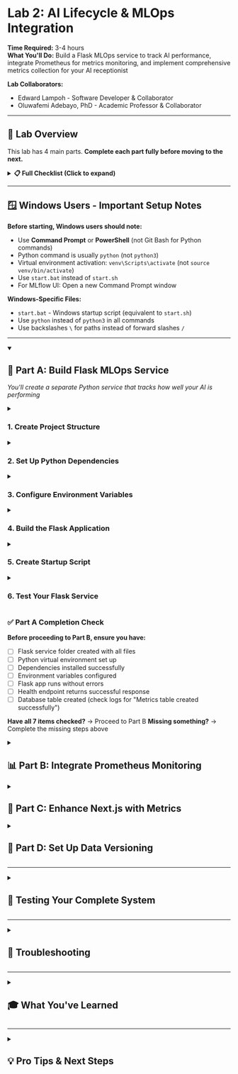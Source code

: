 # Lab 2: AI Lifecycle & MLOps Integration

**Time Required:** 3-4 hours  
**What You'll Do:** Build a Flask MLOps service to track AI performance, integrate Prometheus for metrics monitoring, and implement comprehensive metrics collection for your AI receptionist

**Lab Collaborators:**

- Edward Lampoh - Software Developer & Collaborator
- Oluwafemi Adebayo, PhD - Academic Professor & Collaborator

---

## 🎯 Lab Overview

This lab has 4 main parts. **Complete each part fully before moving to the next.**

<details>
<summary><strong>📋 Full Checklist (Click to expand)</strong></summary>

### **Part A: Build Flask MLOps Service**

- [ ] Create Flask application structure
- [ ] Set up database schema for metrics
- [ ] Implement health check endpoint
- [ ] Create metrics tracking endpoint
- [ ] Add analytics dashboard endpoint

### **Part B: Integrate Prometheus Monitoring**

- [ ] Install and configure Prometheus client
- [ ] Set up metrics collection
- [ ] Log conversation metrics
- [ ] Log AI performance metrics
- [ ] Log business metrics

**💡 What is Prometheus?**
Prometheus is an industry-standard monitoring system that tracks:

- How fast your AI responds (real-time metrics)
- How much each conversation costs
- Which conversations lead to appointments
- Performance trends over time
- System health and reliability

### **Part C: Enhance Next.js with Metrics**

- [ ] Create metrics tracking utilities
- [ ] Modify chat API for performance timing
- [ ] Calculate token usage and costs
- [ ] Implement non-blocking metrics sending
- [ ] Add error tracking

### **Part D: Set Up Data Versioning**

- [ ] Install and initialize DVC
- [ ] Create document processing pipeline
- [ ] Set up metrics tracking
- [ ] Test complete integration

</details>

---

## 🪟 Windows Users - Important Setup Notes

**Before starting, Windows users should note:**

- Use **Command Prompt** or **PowerShell** (not Git Bash for Python commands)
- Python command is usually `python` (not `python3`)
- Virtual environment activation: `venv\Scripts\activate` (not `source venv/bin/activate`)
- Use `start.bat` instead of `start.sh`
- For MLflow UI: Open a new Command Prompt window

**Windows-Specific Files:**

- `start.bat` - Windows startup script (equivalent to `start.sh`)
- Use `python` instead of `python3` in all commands
- Use backslashes `\` for paths instead of forward slashes `/`

---

<details open>
<summary><h2>🔧 Part A: Build Flask MLOps Service</h2></summary>

_You'll create a separate Python service that tracks how well your AI is performing_

<details>
<summary><h3>1. Create Project Structure</h3></summary>

**Create the MLOps service folder:**

**Windows:**

```cmd
# In your project root directory
mkdir mlops-service
cd mlops-service
```

**Mac/Linux:**

```bash
# In your project root directory
mkdir mlops-service
cd mlops-service
```

**Create the basic file structure:**

**Windows:**

```cmd
# Create these files (we'll fill them in step by step)
echo. > app.py
echo. > requirements.txt
echo. > .env
echo. > start.bat
```

**Mac/Linux:**

```bash
# Create these files (we'll fill them in step by step)
touch app.py
touch requirements.txt
touch .env
touch start.sh
```

**Your folder should now look like:**

```
mlops-service/
├── app.py          # Main Flask application
├── requirements.txt # Python dependencies
├── .env            # Environment variables
└── start.sh        # Startup script
```

</details>

<details>
<summary><h3>2. Set Up Python Dependencies</h3></summary>

**Create `requirements.txt`:**

```txt
# Flask MLOps Service Dependencies
# Core Flask dependencies
Flask==3.0.0
Flask-CORS==4.0.0

# Prometheus for metrics monitoring
prometheus-client==0.19.0

# Database connectivity
psycopg2-binary==2.9.9

# Additional utilities
python-dotenv==1.0.0
requests==2.31.0
```

**Create Python virtual environment:**

**Windows:**

```cmd
# Create virtual environment
python -m venv venv

# Activate it
venv\Scripts\activate

# Install dependencies
pip install -r requirements.txt
```

**Mac/Linux:**

```bash
# Create virtual environment
python3 -m venv venv

# Activate it
source venv/bin/activate

# Install dependencies
pip install -r requirements.txt
```

**✅ Success Check:** Run `pip list` - you should see Flask, prometheus-client, and other packages installed.

</details>

<details>
<summary><h3>3. Configure Environment Variables</h3></summary>

**Create `.env` file:**

```env
# Database Configuration (same as your Next.js app)
DATABASE_URL=your_neon_database_url_here

# Flask Configuration
FLASK_ENV=development
FLASK_DEBUG=True

# Service Configuration
ENVIRONMENT=development
SERVICE_PORT=5000
```

**Important:** Copy your `DATABASE_URL` from your main `.env` file - it should be the same Neon database!

</details>

<details>
<summary><h3>4. Build the Flask Application</h3></summary>

**Create `app.py` - Start with imports and setup:**

```python
"""
Flask MLOps Service for AI Appointment Setter
This service tracks AI performance metrics and stores them for analysis
"""

from flask import Flask, request, jsonify
from flask_cors import CORS
from prometheus_client import Counter, Histogram, Gauge, generate_latest, CONTENT_TYPE_LATEST
import os
import json
import time
from datetime import datetime
import logging
import psycopg2
from psycopg2.extras import RealDictCursor

# Configure logging so we can see what's happening
logging.basicConfig(level=logging.INFO)
logger = logging.getLogger(__name__)

# Initialize Flask app
app = Flask(__name__)
CORS(app)  # Allow requests from Next.js app

# Database connection
DATABASE_URL = os.getenv('DATABASE_URL')
```

**Add database connection function:**

```python
def get_db_connection():
    """Connect to our Neon PostgreSQL database"""
    try:
        conn = psycopg2.connect(DATABASE_URL)
        return conn
    except Exception as e:
        logger.error(f"Database connection error: {e}")
        return None
```

**Add metrics table creation:**

```python
def create_metrics_table():
    """Create table to store AI performance metrics"""
    conn = get_db_connection()
    if not conn:
        return False

    try:
        with conn.cursor() as cursor:
            cursor.execute("""
                CREATE TABLE IF NOT EXISTS ai_metrics (
                    id SERIAL PRIMARY KEY,
                    business_id VARCHAR(255) NOT NULL,
                    conversation_id VARCHAR(255),
                    session_id VARCHAR(255),

                    -- How fast is our AI responding?
                    response_time_ms INTEGER,
                    success_rate DECIMAL(5,4),

                    -- How much is our AI costing us?
                    tokens_used INTEGER,
                    api_cost_usd DECIMAL(10,6),
                    model_name VARCHAR(100),

                    -- What are users asking about?
                    intent_detected VARCHAR(100),
                    appointment_requested BOOLEAN DEFAULT FALSE,
                    appointment_booked BOOLEAN DEFAULT FALSE,
                    human_handoff_requested BOOLEAN DEFAULT FALSE,

                    -- Message details
                    user_message_length INTEGER,
                    ai_response_length INTEGER,
                    response_type VARCHAR(50),

                    created_at TIMESTAMP DEFAULT CURRENT_TIMESTAMP
                )
            """)
            conn.commit()
            logger.info("Metrics table created successfully")
            return True
    except Exception as e:
        logger.error(f"Error creating metrics table: {e}")
        return False
    finally:
        conn.close()

# Create the table when the app starts
create_metrics_table()
```

**Add your first endpoint - health check:**

```python
@app.route('/health', methods=['GET'])
def health_check():
    """Check if our service is running properly"""
    return jsonify({
        'status': 'healthy',
        'service': 'mlops-service',
        'timestamp': datetime.utcnow().isoformat(),
        'monitoring': 'prometheus'
    })
```

**Add the main metrics tracking endpoint:**

```python
@app.route('/track', methods=['POST'])
def track_metrics():
    """Receive metrics from the Next.js chat application"""
    try:
        # Get the metrics data sent from Next.js
        metrics_data = request.get_json()

        if not metrics_data:
            return jsonify({'error': 'No metrics data provided'}), 400

        # Make sure we have the essential data
        required_fields = ['business_id', 'response_time_ms', 'tokens_used']
        for field in required_fields:
            if field not in metrics_data:
                return jsonify({'error': f'Missing required field: {field}'}), 400

        # Store metrics in database
        success = store_metrics_in_db(metrics_data)

        if success:
            logger.info(f"Successfully tracked metrics for business {metrics_data.get('business_id')}")
            return jsonify({
                'status': 'success',
                'message': 'Metrics tracked successfully',
                'timestamp': datetime.utcnow().isoformat()
            })
        else:
            return jsonify({'error': 'Failed to store metrics'}), 500

    except Exception as e:
        logger.error(f"Error tracking metrics: {e}")
        return jsonify({'error': 'Internal server error'}), 500
```

**Add the database storage function:**

```python
def store_metrics_in_db(metrics_data):
    """Save metrics to our database for later analysis"""
    conn = get_db_connection()
    if not conn:
        return False

    try:
        with conn.cursor() as cursor:
            cursor.execute("""
                INSERT INTO ai_metrics (
                    business_id, conversation_id, session_id,
                    response_time_ms, success_rate,
                    tokens_used, api_cost_usd, model_name,
                    intent_detected, appointment_requested, appointment_booked, human_handoff_requested,
                    user_message_length, ai_response_length, response_type
                ) VALUES (
                    %s, %s, %s, %s, %s, %s, %s, %s, %s, %s, %s, %s, %s, %s, %s
                )
            """, (
                metrics_data.get('business_id'),
                metrics_data.get('conversation_id'),
                metrics_data.get('session_id'),
                metrics_data.get('response_time_ms'),
                metrics_data.get('success_rate', 1.0),
                metrics_data.get('tokens_used'),
                metrics_data.get('api_cost_usd'),
                metrics_data.get('model_name', 'gemini-1.5-flash'),
                metrics_data.get('intent_detected'),
                metrics_data.get('appointment_requested', False),
                metrics_data.get('appointment_booked', False),
                metrics_data.get('human_handoff_requested', False),
                metrics_data.get('user_message_length'),
                metrics_data.get('ai_response_length'),
                metrics_data.get('response_type')
            ))
            conn.commit()
            return True
    except Exception as e:
        logger.error(f"Error storing metrics: {e}")
        return False
    finally:
        conn.close()
```

**Add the Flask app runner:**

```python
if __name__ == '__main__':
    # Run the Flask app
    app.run(host='0.0.0.0', port=5000, debug=True)
```

</details>

<details>
<summary><h3>5. Create Startup Script</h3></summary>

**Create `start.sh`:**

```bash
#!/bin/bash

echo "🚀 Starting MLOps Service for AI Appointment Setter"
echo "=================================================="

# Check if Python is installed
if ! command -v python3 &> /dev/null; then
    echo "❌ Python 3 is not installed. Please install Python 3.8 or higher."
    exit 1
fi

# Create virtual environment if it doesn't exist
if [ ! -d "venv" ]; then
    echo "📦 Creating Python virtual environment..."
    python3 -m venv venv
fi

# Activate virtual environment
echo "🔧 Activating virtual environment..."
source venv/bin/activate

# Install dependencies
echo "📚 Installing Python dependencies..."
pip install -r requirements.txt

# Create metrics directory for Prometheus
mkdir -p metrics

echo "✅ Setup complete!"
echo "🌐 Service will be available at: http://localhost:5000"
echo "Starting Flask application..."

# Start Flask application
python app.py
```

**Make it executable:**

```bash
chmod +x start.sh
```

</details>

<details>
<summary><h3>6. Test Your Flask Service</h3></summary>

**Start the service:**

**Windows:**

```cmd
start.bat
```

**Mac/Linux:**

```bash
./start.sh
```

**Test the health endpoint:**

```bash
# In a new terminal
curl http://localhost:5000/health
```

**You should see:**

```json
{
  "status": "healthy",
  "service": "mlops-service",
  "timestamp": "2024-01-15T10:30:00.000000",
  "monitoring": "prometheus"
}
```

**✅ Success Check:** If you see the healthy response, your Flask service is working!

</details>

### ✅ Part A Completion Check

**Before proceeding to Part B, ensure you have:**

- [ ] Flask service folder created with all files
- [ ] Python virtual environment set up
- [ ] Dependencies installed successfully
- [ ] Environment variables configured
- [ ] Flask app runs without errors
- [ ] Health endpoint returns successful response
- [ ] Database table created (check logs for "Metrics table created successfully")

**Have all 7 items checked?** → Proceed to Part B
**Missing something?** → Complete the missing steps above

</details>

<details>
<summary><h2>📊 Part B: Integrate Prometheus Monitoring</h2></summary>

_Prometheus helps us track real-time metrics and see how our AI is performing over time_

<details>
<summary><h3>1. Set Up Prometheus Metrics</h3></summary>

**Add Prometheus setup to your `app.py` (after the imports):**

```python
# Prometheus Metrics Setup
from prometheus_client import Counter, Histogram, Gauge, generate_latest, CONTENT_TYPE_LATEST

# Define Prometheus metrics
ai_requests_total = Counter('ai_requests_total', 'Total AI requests', ['business_id', 'intent', 'response_type'])
ai_response_time_seconds = Histogram('ai_response_time_seconds', 'AI response time in seconds', ['business_id'])
ai_tokens_used_total = Counter('ai_tokens_used_total', 'Total tokens used', ['business_id', 'model'])
ai_api_cost_usd_total = Counter('ai_api_cost_usd_total', 'Total API cost in USD', ['business_id'])
appointments_requested_total = Counter('appointments_requested_total', 'Total appointment requests', ['business_id'])
human_handoffs_total = Counter('human_handoffs_total', 'Total human handoff requests', ['business_id'])

logger.info("Prometheus metrics initialized successfully")
```

</details>

<details>
<summary><h3>2. Create Prometheus Metrics Endpoint</h3></summary>

**Add this endpoint to your `app.py`:**

```python
@app.route('/metrics', methods=['GET'])
def prometheus_metrics():
    """Prometheus metrics endpoint - industry standard format"""
    try:
        return generate_latest(), 200, {'Content-Type': CONTENT_TYPE_LATEST}
    except Exception as e:
        logger.error(f"Error generating Prometheus metrics: {e}")
        return jsonify({'error': 'Failed to generate metrics'}), 500
```

</details>

<details>
<summary><h3>3. Create Prometheus Logging Function</h3></summary>

**Add this function to your `app.py`:**

```python
def update_prometheus_metrics(metrics_data):
    """Update Prometheus metrics with new data"""
    try:
        business_id = metrics_data.get('business_id', 'unknown')
        
        # Update request counter
        ai_requests_total.labels(
            business_id=business_id,
            intent=metrics_data.get('intent_detected', 'unknown'),
            response_type=metrics_data.get('response_type', 'unknown')
        ).inc()
        
        # Update response time histogram
        if 'response_time_ms' in metrics_data:
            response_time_seconds = metrics_data['response_time_ms'] / 1000.0
            ai_response_time_seconds.labels(business_id=business_id).observe(response_time_seconds)
        
        # Update token usage
        if 'tokens_used' in metrics_data:
            ai_tokens_used_total.labels(
                business_id=business_id,
                model=metrics_data.get('model_name', 'gemini-1.5-flash')
            ).inc(metrics_data['tokens_used'])
        
        # Update API cost
        if 'api_cost_usd' in metrics_data:
            ai_api_cost_usd_total.labels(business_id=business_id).inc(metrics_data['api_cost_usd'])
        
        # Update business metrics
        if metrics_data.get('appointment_requested', False):
            appointments_requested_total.labels(business_id=business_id).inc()
        
        if metrics_data.get('human_handoff_requested', False):
            human_handoffs_total.labels(business_id=business_id).inc()
        
        logger.info(f"Successfully updated Prometheus metrics for business {business_id}")
        return True
        
    except Exception as e:
        logger.error(f"Error updating Prometheus metrics: {e}")
        return False
```

</details>

<details>
<summary><h3>4. Update Your Tracking Endpoint</h3></summary>

**Modify the `track_metrics()` function to include Prometheus:**

```python
@app.route('/track', methods=['POST'])
def track_metrics():
    """Receive metrics from the Next.js chat application"""
    try:
        metrics_data = request.get_json()

        if not metrics_data:
            return jsonify({'error': 'No metrics data provided'}), 400

        # Validate required fields
        required_fields = ['business_id', 'response_time_ms', 'tokens_used']
        for field in required_fields:
            if field not in metrics_data:
                return jsonify({'error': f'Missing required field: {field}'}), 400

        # Update Prometheus metrics first
        prometheus_success = update_prometheus_metrics(metrics_data)

        # Store in database
        db_success = store_metrics_in_db(metrics_data)

        if db_success and prometheus_success:
            logger.info(f"Successfully tracked metrics for business {metrics_data.get('business_id')}")
            return jsonify({
                'status': 'success',
                'message': 'Metrics tracked successfully',
                'prometheus_updated': prometheus_success,
                'timestamp': datetime.utcnow().isoformat()
            })
        else:
            return jsonify({'error': 'Failed to store metrics'}), 500

    except Exception as e:
        logger.error(f"Error tracking metrics: {e}")
        return jsonify({'error': 'Internal server error'}), 500
```

</details>

<details>
<summary><h3>5. Test Prometheus Integration</h3></summary>

**Send test metrics to your service:**

```bash
curl -X POST http://localhost:5000/track \
  -H "Content-Type: application/json" \
  -d '{
    "business_id": "test-business",
    "response_time_ms": 1500,
    "tokens_used": 150,
    "api_cost_usd": 0.002,
    "intent_detected": "general",
    "appointment_requested": false,
    "user_message_length": 45,
    "ai_response_length": 120,
    "response_type": "text"
  }'
```

**Check Prometheus metrics:**

```bash
curl http://localhost:5000/metrics
```

**You should see metrics like:**
```
# HELP ai_requests_total Total AI requests
# TYPE ai_requests_total counter
ai_requests_total{business_id="test-business",intent="general",response_type="text"} 1.0

# HELP ai_response_time_seconds AI response time in seconds
# TYPE ai_response_time_seconds histogram
ai_response_time_seconds_bucket{business_id="test-business",le="0.005"} 0.0
ai_response_time_seconds_bucket{business_id="test-business",le="1.5"} 1.0
```

</details>

### ✅ Part B Completion Check

**Before proceeding to Part C, ensure you have:**

- [ ] Prometheus metrics initialized successfully
- [ ] Prometheus metrics endpoint working (/metrics)
- [ ] Prometheus logging function implemented
- [ ] Tracking endpoint updated to use Prometheus
- [ ] Test metrics appear in /metrics endpoint
- [ ] Both database and Prometheus receive metrics

**Have all 6 items checked?** → Proceed to Part C
**Missing something?** → Complete the missing steps above

</details>

<details>
<summary><h2>🔗 Part C: Enhance Next.js with Metrics</h2></summary>

_Now we'll modify your Next.js app to send performance data to your Flask service_

<details>
<summary><h3>1. Create Metrics Tracking Utilities</h3></summary>

**Create `lib/mlops-tracking.ts`:**

```typescript
/**
 * MLOps Tracking Utilities
 * Functions to calculate and send AI performance metrics
 */

// Types for our metrics data
export interface MetricsData {
  business_id: string;
  conversation_id?: string;
  session_id: string;

  // Performance metrics
  response_time_ms: number;
  success_rate: number;

  // AI performance metrics
  tokens_used: number;
  api_cost_usd: number;
  model_name: string;

  // Business metrics
  intent_detected: string;
  appointment_requested: boolean;
  human_handoff_requested: boolean;

  // Message metrics
  user_message_length: number;
  ai_response_length: number;
  response_type: string;
}

/**
 * Send metrics to our Flask MLOps service
 * This runs in the background and won't slow down user responses
 */
export async function trackMetrics(metricsData: MetricsData): Promise<void> {
  try {
    // Get MLOps service URL from environment
    const mlopsServiceUrl =
      process.env.MLOPS_SERVICE_URL || "http://localhost:5000";

    // Send metrics to Flask service
    const response = await fetch(`${mlopsServiceUrl}/track`, {
      method: "POST",
      headers: {
        "Content-Type": "application/json",
      },
      body: JSON.stringify(metricsData),
      // Set timeout to prevent hanging
      signal: AbortSignal.timeout(5000), // 5 second timeout
    });

    if (!response.ok) {
      throw new Error(
        `MLOps service responded with status: ${response.status}`
      );
    }

    const result = await response.json();
    console.log("Metrics tracked successfully:", result.mlflow_run_id);
  } catch (error) {
    // Log error but don't throw - we don't want metrics to break user experience
    console.error("Error tracking metrics:", error);
  }
}

/**
 * Calculate how many tokens our AI request used
 * This is an estimation based on text length
 */
export function calculateTokenUsage(
  systemPrompt: string,
  userMessage: string,
  aiResponse: string
) {
  // Rough estimation: 1 token ≈ 4 characters for English text
  const CHARS_PER_TOKEN = 4;

  const systemTokens = Math.ceil(systemPrompt.length / CHARS_PER_TOKEN);
  const userTokens = Math.ceil(userMessage.length / CHARS_PER_TOKEN);
  const responseTokens = Math.ceil(aiResponse.length / CHARS_PER_TOKEN);

  const totalTokens = systemTokens + userTokens + responseTokens;

  return {
    totalTokens,
    systemTokens,
    userTokens,
    responseTokens,
  };
}

/**
 * Estimate how much this AI request cost us
 * Based on Gemini API pricing
 */
export function estimateApiCost(totalTokens: number): number {
  // Gemini 1.5 Flash pricing: roughly $0.1875 per 1M tokens
  const COST_PER_MILLION_TOKENS = 0.1875;

  const costUsd = (totalTokens / 1_000_000) * COST_PER_MILLION_TOKENS;

  // Round to 6 decimal places
  return Math.round(costUsd * 1_000_000) / 1_000_000;
}
```

</details>

<details>
<summary><h3>2. Add MLOps Service URL to Environment</h3></summary>

**Add to your main `.env` file:**

```env
# Add this line to your existing .env file
MLOPS_SERVICE_URL=http://localhost:5001
```

</details>

<details>
<summary><h3>3. Modify Chat API for Metrics Collection</h3></summary>

**Update `app/api/chat/route.ts` - Add imports:**

```typescript
// Add these imports at the top
import {
  trackMetrics,
  calculateTokenUsage,
  estimateApiCost,
} from "@/lib/mlops-tracking";
```

**Add timing at the start of the POST function:**

```typescript
export async function POST(req: Request) {
  // Start timing for performance metrics
  const startTime = Date.now();

  try {
    const { messages, businessId, conversationId } = await req.json();
    // ... rest of your existing code
```

**Add metrics collection after AI response (before the return statement):**

```typescript
// After you get the AI response, add this before the return statement:

// Calculate performance metrics
const endTime = Date.now();
const responseTimeMs = endTime - startTime;

// Get the last user message for metrics
const lastUserMessage = messages[messages.length - 1];
const userMessageLength = lastUserMessage?.content?.length || 0;
const aiResponseLength = parsedResponse.message.length;

// Calculate token usage and costs
const tokenMetrics = calculateTokenUsage(
  businessContext,
  lastUserMessage?.content || "",
  parsedResponse.message
);
const apiCost = estimateApiCost(tokenMetrics.totalTokens);

// Collect metrics for MLOps tracking
const metricsData = {
  business_id: businessId,
  conversation_id: conversationId,
  session_id: sessionId,

  // Performance metrics
  response_time_ms: responseTimeMs,
  success_rate: 1.0, // Successful response

  // AI performance metrics
  tokens_used: tokenMetrics.totalTokens,
  api_cost_usd: apiCost,
  model_name: "gemini-1.5-flash",

  // Business metrics
  intent_detected: parsedResponse.intent,
  appointment_requested: parsedResponse.type === "appointment_booking",
  human_handoff_requested: parsedResponse.type === "human_handoff",

  // Message metrics
  user_message_length: userMessageLength,
  ai_response_length: aiResponseLength,
  response_type: parsedResponse.type,
};

// Send metrics to MLOps service (non-blocking)
trackMetrics(metricsData).catch((error) => {
  console.error("Failed to track metrics:", error);
  // Don't fail the request if metrics tracking fails
});

// ... your existing return statement
```

**Add error tracking in the catch block:**

```typescript
  } catch (error) {
    console.error('Error in chat API:', error);

    // Track failed requests for MLOps monitoring
    const endTime = Date.now();
    const responseTimeMs = endTime - startTime;

    const failureMetrics = {
      business_id: businessId || 'unknown',
      session_id: generateSessionId(req),
      response_time_ms: responseTimeMs,
      success_rate: 0.0, // Failed response
      tokens_used: 0,
      api_cost_usd: 0,
      intent_detected: 'error',
      appointment_requested: false,
      human_handoff_requested: true,
      user_message_length: 0,
      ai_response_length: 0,
      response_type: 'error'
    };

    // Track failure metrics (non-blocking)
    trackMetrics(failureMetrics).catch(metricsError => {
      console.error('Failed to track failure metrics:', metricsError);
    });

    return Response.json({ error: 'Error processing request' }, { status: 500 });
  }
```

</details>

<details>
<summary><h3>4. Test the Complete Integration</h3></summary>

**Make sure both services are running:**

1. Flask MLOps service on port 5001 (or your configured port)
2. Next.js app on port 3000

**Test the chat:**

1. Go to http://localhost:3000
2. Start a conversation with your AI
3. Ask a few questions
4. Try booking an appointment

**Check your metrics:**

1. Look at Flask service logs - you should see "Successfully tracked metrics"
2. Check Prometheus metrics at http://localhost:5001/metrics - you should see updated counters
3. Each chat message should increment the metrics

</details>

### ✅ Part C Completion Check

**Before proceeding to Part D, ensure you have:**

- [ ] MLOps tracking utilities created
- [ ] Environment variable added for MLOps service URL
- [ ] Chat API modified to collect timing metrics
- [ ] Token usage and cost calculation implemented
- [ ] Metrics sent to Flask service after each chat
- [ ] Error tracking implemented for failed requests
- [ ] Chat still works normally (metrics don't break user experience)
- [ ] New metrics appear in /metrics endpoint after chatting

**Have all 8 items checked?** → Proceed to Part D
**Missing something?** → Complete the missing steps above

</details>

<details>
<summary><h2>📁 Part D: Set Up Data Versioning</h2></summary>

_DVC helps us track changes to business documents and maintain reproducible AI workflows_

<details>
<summary><h3>1. Install DVC</h3></summary>

**Install DVC:**

```bash
# In your main project directory (not mlops-service)
pip install dvc
```

**Verify installation:**

```bash
dvc --version
```

</details>

<details>
<summary><h3>2. Initialize DVC</h3></summary>

**Initialize DVC in your project:**

```bash
# In your main project directory
dvc init
```

**Create directory structure for data:**

```bash
mkdir -p data/raw/business_documents
mkdir -p data/processed
mkdir -p metrics
```

</details>

<details>
<summary><h3>3. Create DVC Pipeline Configuration</h3></summary>

**Create `dvc.yaml`:**

```yaml
# DVC Pipeline Configuration
# This defines how we process business documents

stages:
  # Stage 1: Process business documents
  process_documents:
    cmd: python scripts/process_documents.py
    deps:
      - data/raw/business_documents/
    outs:
      - data/processed/document_embeddings.json
    metrics:
      - metrics/document_processing.json

  # Stage 2: Update AI knowledge base
  update_knowledge_base:
    cmd: python scripts/update_knowledge_base.py
    deps:
      - data/processed/document_embeddings.json
    outs:
      - data/knowledge_base/current_kb.json
    metrics:
      - metrics/knowledge_base_update.json
```

**Create `params.yaml`:**

```yaml
# Parameters for document processing
process_documents:
  max_file_size_mb: 10
  supported_formats:
    - "pdf"
    - "docx"
    - "txt"
    - "md"
  min_text_length: 50

update_knowledge_base:
  similarity_threshold: 0.85
  max_documents_per_topic: 10
```

</details>

<details>
<summary><h3>4. Add Sample Business Document</h3></summary>

**Create a sample document:**

```bash
# Create sample business document
cat > data/raw/business_documents/sample_business_info.txt << 'EOF'
Sample Business Information

Business Name: TechConsult Pro
Industry: Technology Consulting

Services:
- Software Development Consulting ($150/hour)
- Digital Transformation Projects
- Cloud Migration Services
- Technical Training Workshops

Pricing:
- Initial Consultation: Free (30 minutes)
- Hourly Consulting: $150/hour
- Project-based work: Custom quotes based on scope

Contact Information:
- Phone: (555) 123-4567
- Email: info@techconsultpro.com
- Address: 123 Tech Street, Innovation City

Business Hours:
- Monday-Friday: 9:00 AM - 6:00 PM
- Saturday: 10:00 AM - 2:00 PM
- Sunday: Closed

Appointment Booking:
- Online booking available through our website
- Same-day appointments available for urgent issues
- Please provide 24-hour notice for cancellations
- No-show fee: $50 (waived for first-time clients)
EOF
```

**Track the documents with DVC:**

```bash
dvc add data/raw/business_documents
```

</details>

<details>
<summary><h3>5. Create Initial Metrics</h3></summary>

**Create initial metrics file:**

```bash
cat > metrics/document_processing.json << 'EOF'
{
  "total_documents": 1,
  "processed_successfully": 1,
  "processing_time_seconds": 0.5,
  "average_document_length": 1250
}
EOF
```

**Commit DVC configuration to Git:**

```bash
git add .dvc .dvcignore dvc.yaml params.yaml data/raw/business_documents.dvc metrics/
git commit -m "Initialize DVC for document versioning"
```

</details>

<details>
<summary><h3>6. Test Complete Integration</h3></summary>

**Create a simple test script `test-integration.js`:**

```javascript
// Simple test to verify everything works together
const fetch = require("node-fetch");

async function testIntegration() {
  console.log("🧪 Testing Lab 2 Integration...");

  // Test Flask health
  try {
    const response = await fetch("http://localhost:5000/health");
    const data = await response.json();
    console.log("✅ Flask service healthy:", data.status);
  } catch (error) {
    console.log("❌ Flask service not responding");
    return;
  }

  // Test metrics tracking
  try {
    const testMetrics = {
      business_id: "test-business",
      session_id: "test-session",
      response_time_ms: 1200,
      success_rate: 1.0,
      tokens_used: 100,
      api_cost_usd: 0.001,
      intent_detected: "general",
      appointment_requested: false,
      human_handoff_requested: false,
      user_message_length: 30,
      ai_response_length: 80,
      response_type: "text",
    };

    const response = await fetch("http://localhost:5000/track", {
      method: "POST",
      headers: { "Content-Type": "application/json" },
      body: JSON.stringify(testMetrics),
    });

    const result = await response.json();
    console.log("✅ Metrics tracking works:", result.status);
    console.log("🎯 Check MLflow UI at http://localhost:5001");
  } catch (error) {
    console.log("❌ Metrics tracking failed:", error.message);
  }
}

testIntegration();
```

**Run the test:**

```bash
node test-integration.js
```

</details>

### ✅ Part D Completion Check

**Before completing Lab 2, ensure you have:**

- [ ] DVC installed and initialized
- [ ] Directory structure created for data tracking
- [ ] DVC pipeline configuration created
- [ ] Sample business document added and tracked
- [ ] Initial metrics files created
- [ ] DVC configuration committed to Git
- [ ] Integration test passes
- [ ] All services running together successfully

**Have all 8 items checked?** → Lab 2 Complete! 🎉
**Missing something?** → Complete the missing steps above

</details>

---

<details>
<summary><h2>🧪 Testing Your Complete System</h2></summary>

**Final Integration Test:**

1. **Start all services:**

   ```bash
   # Terminal 1: Flask MLOps service
   cd mlops-service && ./start.sh

   # Terminal 2: MLflow UI
   cd mlops-service && source venv/bin/activate && mlflow ui --port 5001

   # Terminal 3: Next.js app
   npm run dev
   ```

2. **Test the complete flow:**

   - Chat with your AI at http://localhost:3000
   - Check Flask logs for "Successfully tracked metrics"
   - View experiment runs at http://localhost:5001
   - Verify metrics are being stored

3. **Check your database:**
   ```sql
   SELECT COUNT(*) FROM ai_metrics;
   SELECT business_id, AVG(response_time_ms) FROM ai_metrics GROUP BY business_id;
   ```

</details>

---

<details>
<summary><h2>🐛 Troubleshooting</h2></summary>

**Flask service won't start:**

- Check if port 5000 is available: `lsof -i :5000`
- Verify DATABASE_URL is correct in `.env`
- Make sure virtual environment is activated

**Metrics not appearing in MLflow:**

- Check Flask service logs for errors
- Verify MLflow UI is running on port 5001
- Test with curl command to send metrics directly

**Next.js can't connect to Flask:**

- Verify MLOPS_SERVICE_URL in main `.env` file
- Check browser console for CORS errors
- Ensure Flask service is running

**Database connection errors:**

- Verify DATABASE_URL format and credentials
- Check network connectivity to Neon database
- Test connection with psql or database client

</details>

---

<details>
<summary><h2>🎓 What You've Learned</h2></summary>

**MLOps Fundamentals:**

- ✅ Built a microservice for AI performance tracking
- ✅ Implemented experiment tracking with MLflow
- ✅ Created comprehensive metrics collection
- ✅ Set up data versioning with DVC

**Production AI Skills:**

- ✅ Non-blocking metrics collection
- ✅ Performance monitoring and cost tracking
- ✅ Business intelligence from AI interactions
- ✅ Error handling and failure tracking

**System Architecture:**

- ✅ Microservices communication
- ✅ Database design for analytics
- ✅ RESTful API development
- ✅ Environment configuration management

**Ready for Lab 3?** You'll build comprehensive test suites for your AI components and MLOps infrastructure!

</details>

---

<details>
<summary><h2>💡 Pro Tips & Next Steps</h2></summary>

**Optimization Ideas:**

- Add caching to reduce database queries
- Implement batch metrics processing
- Create custom MLflow metrics visualizations
- Add alerting for performance degradation

**Business Intelligence:**

- Track peak usage hours
- Analyze most common user intents
- Monitor appointment conversion rates
- Calculate ROI of AI implementation

**Advanced Features:**

- A/B testing different AI prompts
- Sentiment analysis of user messages
- Predictive analytics for appointment booking
- Cost optimization recommendations

</details>
